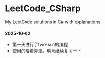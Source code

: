 # LeetCode_CSharp
My LeetCode solutions in C# with explanations


#### 2025-10-02
- 第一天进行了two-sun的编程
- 使用的哈希算法，明天继续复习一下
